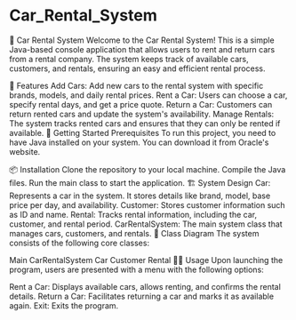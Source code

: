 # Car_Rental_System
🚗 Car Rental System
Welcome to the Car Rental System! This is a simple Java-based console application that allows users to rent and return cars from a rental company. The system keeps track of available cars, customers, and rentals, ensuring an easy and efficient rental process.

📝 Features
Add Cars: Add new cars to the rental system with specific brands, models, and daily rental prices.
Rent a Car: Users can choose a car, specify rental days, and get a price quote.
Return a Car: Customers can return rented cars and update the system's availability.
Manage Rentals: The system tracks rented cars and ensures that they can only be rented if available.
🚀 Getting Started
Prerequisites
To run this project, you need to have Java installed on your system. You can download it from Oracle's website.

📦 Installation
Clone the repository to your local machine.
Compile the Java files.
Run the main class to start the application.
🏗️ System Design
Car: Represents a car in the system. It stores details like brand, model, base price per day, and availability.
Customer: Stores customer information such as ID and name.
Rental: Tracks rental information, including the car, customer, and rental period.
CarRentalSystem: The main system class that manages cars, customers, and rentals.
📂 Class Diagram
The system consists of the following core classes:

Main
CarRentalSystem
Car
Customer
Rental
🏃‍♂️ Usage
Upon launching the program, users are presented with a menu with the following options:

Rent a Car: Displays available cars, allows renting, and confirms the rental details.
Return a Car: Facilitates returning a car and marks it as available again.
Exit: Exits the program.
